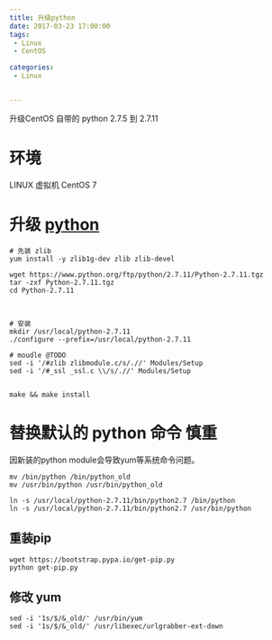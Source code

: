 ```yaml
---
title: 升级python
date: 2017-03-23 17:00:00
tags:
 - Linux
 - CentOS

categories:
 - Linux


---
```


升级CentOS 自带的 python 2.7.5 到 2.7.11

<!-- MORE -->
# 环境
LINUX 虚拟机
CentOS 7

# 升级 [python](https://www.python.org/)

```
# 先装 zlib
yum install -y zlib1g-dev zlib zlib-devel

wget https://www.python.org/ftp/python/2.7.11/Python-2.7.11.tgz
tar -zxf Python-2.7.11.tgz
cd Python-2.7.11



# 安装
mkdir /usr/local/python-2.7.11
./configure --prefix=/usr/local/python-2.7.11

# moudle @TODO
sed -i '/#zlib zlibmodule.c/s/.//' Modules/Setup
sed -i '/#_ssl _ssl.c \\/s/.//' Modules/Setup


make && make install
```

# 替换默认的 python 命令  __慎重__
因新装的python module会导致yum等系统命令问题。
```
mv /bin/python /bin/python_old
mv /usr/bin/python /usr/bin/python_old

ln -s /usr/local/python-2.7.11/bin/python2.7 /bin/python
ln -s /usr/local/python-2.7.11/bin/python2.7 /usr/bin/python
```

## 重装pip
```
wget https://bootstrap.pypa.io/get-pip.py
python get-pip.py
```

## 修改 yum
```
sed -i '1s/$/&_old/' /usr/bin/yum
sed -i '1s/$/&_old/' /usr/libexec/urlgrabber-ext-down
```
